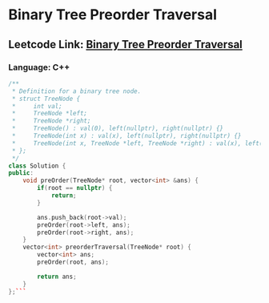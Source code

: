 # Binary Tree Preorder Traversal

## Leetcode Link: [Binary Tree Preorder Traversal](https://leetcode.com/problems/binary-tree-preorder-traversal/)
### Language: C++

```cpp
/**
 * Definition for a binary tree node.
 * struct TreeNode {
 *     int val;
 *     TreeNode *left;
 *     TreeNode *right;
 *     TreeNode() : val(0), left(nullptr), right(nullptr) {}
 *     TreeNode(int x) : val(x), left(nullptr), right(nullptr) {}
 *     TreeNode(int x, TreeNode *left, TreeNode *right) : val(x), left(left), right(right) {}
 * };
 */
class Solution {
public:
    void preOrder(TreeNode* root, vector<int> &ans) {
        if(root == nullptr) {
            return;
        }

        ans.push_back(root->val);
        preOrder(root->left, ans);
        preOrder(root->right, ans);
    }
    vector<int> preorderTraversal(TreeNode* root) {
        vector<int> ans;
        preOrder(root, ans);

        return ans;
    }
};```



